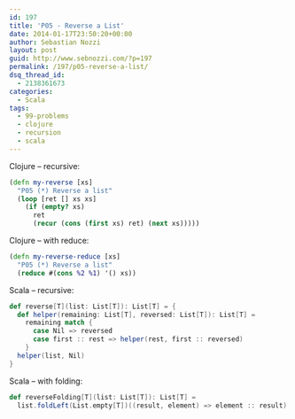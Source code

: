 ```yaml
---
id: 197
title: 'P05 - Reverse a List'
date: 2014-01-17T23:50:20+00:00
author: Sebastian Nozzi
layout: post
guid: http://www.sebnozzi.com/?p=197
permalink: /197/p05-reverse-a-list/
dsq_thread_id:
  - 2138361673
categories:
  - Scala
tags:
  - 99-problems
  - clojure
  - recursion
  - scala
---
```

Clojure &#8211; recursive:

```clojure
(defn my-reverse [xs]
  "P05 (*) Reverse a list"
  (loop [ret [] xs xs]
    (if (empty? xs)
      ret
      (recur (cons (first xs) ret) (next xs)))))
```

Clojure &#8211; with reduce:

```clojure
(defn my-reverse-reduce [xs]
  "P05 (*) Reverse a list"
  (reduce #(cons %2 %1) '() xs))
```

Scala &#8211; recursive:

```scala
def reverse[T](list: List[T]): List[T] = {
  def helper(remaining: List[T], reversed: List[T]): List[T] =
    remaining match {
      case Nil => reversed
      case first :: rest => helper(rest, first :: reversed)
    }
  helper(list, Nil)
}
```

Scala &#8211; with folding:

```scala
def reverseFolding[T](list: List[T]): List[T] =
  list.foldLeft(List.empty[T])((result, element) => element :: result)
```
